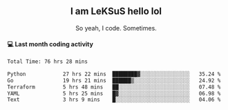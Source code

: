 <h2 align="center">I am LeKSuS hello lol</h2>
<p align="center">So yeah, I code. Sometimes.</p>

#### :computer: Last month coding activity
<!--START_SECTION:waka-->

```txt
Total Time: 76 hrs 28 mins

Python            27 hrs 22 mins  ████████▓░░░░░░░░░░░░░░░░   35.24 %
Go                19 hrs 21 mins  ██████▒░░░░░░░░░░░░░░░░░░   24.92 %
Terraform         5 hrs 48 mins   ██░░░░░░░░░░░░░░░░░░░░░░░   07.48 %
YAML              5 hrs 25 mins   █▓░░░░░░░░░░░░░░░░░░░░░░░   06.98 %
Text              3 hrs 9 mins    █░░░░░░░░░░░░░░░░░░░░░░░░   04.06 %
```

<!--END_SECTION:waka-->
